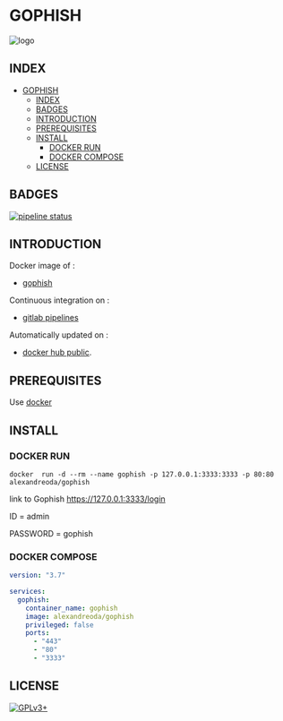 # GOPHISH

![logo](https://assets.gitlab-static.net/uploads/-/system/project/avatar/12904449/0_G63TdmdAOJr5zdWM.png)

## INDEX

- [GOPHISH](#gophish)
  - [INDEX](#index)
  - [BADGES](#badges)
  - [INTRODUCTION](#introduction)
  - [PREREQUISITES](#prerequisites)
  - [INSTALL](#install)
    - [DOCKER RUN](#docker-run)
    - [DOCKER COMPOSE](#docker-compose)
  - [LICENSE](#license)

## BADGES

[![pipeline status](https://gitlab.com/oda-alexandre/gophish/badges/master/pipeline.svg)](https://gitlab.com/oda-alexandre/gophish/commits/master)

## INTRODUCTION

Docker image of :

- [gophish](https://gophish.io/)

Continuous integration on :

- [gitlab pipelines](https://gitlab.com/oda-alexandre/gophish/pipelines)

Automatically updated on :

- [docker hub public](https://hub.docker.com/r/alexandreoda/gophish/).

## PREREQUISITES

Use [docker](https://www.docker.com)

## INSTALL

### DOCKER RUN

```\
docker  run -d --rm --name gophish -p 127.0.0.1:3333:3333 -p 80:80 alexandreoda/gophish
```

link to Gophish <https://127.0.0.1:3333/login>

ID        = admin

PASSWORD  = gophish

### DOCKER COMPOSE

```yml
version: "3.7"

services:
  gophish:
    container_name: gophish
    image: alexandreoda/gophish
    privileged: false
    ports:
      - "443"
      - "80"
      - "3333"
```

## LICENSE

[![GPLv3+](http://gplv3.fsf.org/gplv3-127x51.png)](https://gitlab.com/oda-alexandre/gophish/blob/master/LICENSE)
